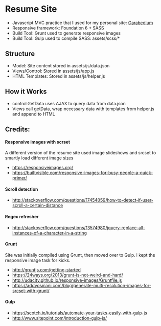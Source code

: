 # Resume Site
* Javascript MVC practice that I used for my personal site: [Garabedium](http://garabedium.com)
* Responsive framework: Foundation 6 + SASS
* Build Tool: Grunt used to generate responsive images
* Build Tool: Gulp used to compile SASS: assets/scss/*

## Structure
* Model: Site content stored in assets/js/data.json
* Views/Control: Stored in assets/js/app.js
* HTML Templates: Stored in assets/js/helper.js

## How it Works
* control.GetData uses AJAX to query data from data.json
* Views call getData, wrap necessary data  with templates from helper.js and append to HTML

## Credits:

#### Responsive images with scrset
A different version of the resume site used image slideshows and srcset to smartly load different image sizes
* https://responsiveimages.org/
* https://builtvisible.com/responsive-images-for-busy-people-a-quick-primer/

#### Scroll detection
* http://stackoverflow.com/questions/17454059/how-to-detect-if-user-scroll-a-certain-distance

#### Regex refresher
* http://stackoverflow.com/questions/13574980/jquery-replace-all-instances-of-a-character-in-a-string

#### Grunt
Site was initially compiled using Grunt, then moved over to Gulp. I kept the responsive image task for kicks.
* http://gruntjs.com/getting-started
* https://24ways.org/2013/grunt-is-not-weird-and-hard/
* http://udacity.github.io/responsive-images/Gruntfile.js
* https://addyosmani.com/blog/generate-multi-resolution-images-for-srcset-with-grunt/

#### Gulp
* https://scotch.io/tutorials/automate-your-tasks-easily-with-gulp-js
* http://www.sitepoint.com/introduction-gulp-js/